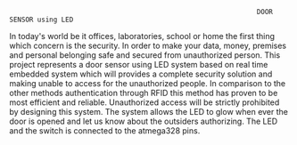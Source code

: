                                                                   DOOR SENSOR using LED 
                                                                  
In today's world be it offices, laboratories, school or home the first thing which concern is the security. In order to make your data, money, premises and personal belonging safe and secured from unauthorized person. This project represents a door sensor using LED system based on real time embedded system which will provides a complete security solution and making unable to access for the unauthorized people. In comparison to the other methods authentication through RFID this method has proven to be most efficient and reliable. Unauthorized access will be strictly prohibited by designing this system. The system allows the LED to glow when ever the door is opened and let us know about the outsiders authorizing. The LED and the switch is connected to the atmega328 pins.
